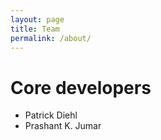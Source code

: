 ```yaml
---
layout: page
title: Team
permalink: /about/
---
```


# Core developers

* Patrick Diehl
* Prashant K. Jumar

